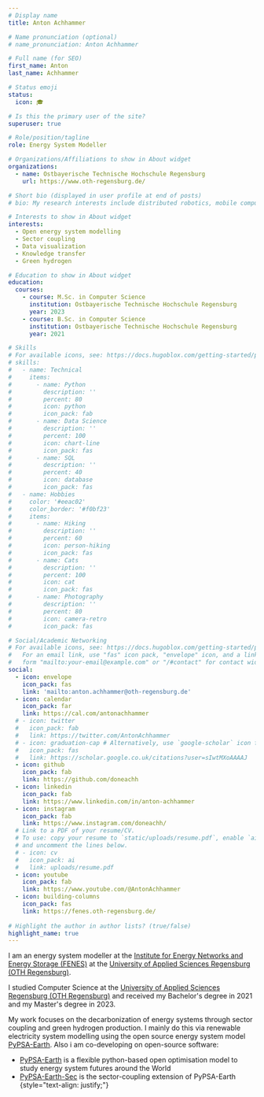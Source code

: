 ```yaml
---
# Display name
title: Anton Achhammer

# Name pronunciation (optional)
# name_pronunciation: Anton Achhammer

# Full name (for SEO)
first_name: Anton
last_name: Achhammer

# Status emoji
status:
  icon: 🎓

# Is this the primary user of the site?
superuser: true

# Role/position/tagline
role: Energy System Modeller

# Organizations/Affiliations to show in About widget
organizations:
  - name: Ostbayerische Technische Hochschule Regensburg
    url: https://www.oth-regensburg.de/

# Short bio (displayed in user profile at end of posts)
# bio: My research interests include distributed robotics, mobile computing and programmable matter.

# Interests to show in About widget
interests:
  - Open energy system modelling
  - Sector coupling
  - Data visualization
  - Knowledge transfer
  - Green hydrogen

# Education to show in About widget
education:
  courses:
    - course: M.Sc. in Computer Science
      institution: Ostbayerische Technische Hochschule Regensburg
      year: 2023
    - course: B.Sc. in Computer Science
      institution: Ostbayerische Technische Hochschule Regensburg
      year: 2021

# Skills
# For available icons, see: https://docs.hugoblox.com/getting-started/page-builder/#icons
# skills:
#   - name: Technical
#     items:
#       - name: Python
#         description: ''
#         percent: 80
#         icon: python
#         icon_pack: fab
#       - name: Data Science
#         description: ''
#         percent: 100
#         icon: chart-line
#         icon_pack: fas
#       - name: SQL
#         description: ''
#         percent: 40
#         icon: database
#         icon_pack: fas
#   - name: Hobbies
#     color: '#eeac02'
#     color_border: '#f0bf23'
#     items:
#       - name: Hiking
#         description: ''
#         percent: 60
#         icon: person-hiking
#         icon_pack: fas
#       - name: Cats
#         description: ''
#         percent: 100
#         icon: cat
#         icon_pack: fas
#       - name: Photography
#         description: ''
#         percent: 80
#         icon: camera-retro
#         icon_pack: fas

# Social/Academic Networking
# For available icons, see: https://docs.hugoblox.com/getting-started/page-builder/#icons
#   For an email link, use "fas" icon pack, "envelope" icon, and a link in the
#   form "mailto:your-email@example.com" or "/#contact" for contact widget.
social:
  - icon: envelope
    icon_pack: fas
    link: 'mailto:anton.achhammer@oth-regensburg.de'
  - icon: calendar
    icon_pack: far
    link: https://cal.com/antonachhammer
  # - icon: twitter
  #   icon_pack: fab
  #   link: https://twitter.com/AntonAchhammer
  # - icon: graduation-cap # Alternatively, use `google-scholar` icon from `ai` icon pack
  #   icon_pack: fas
  #   link: https://scholar.google.co.uk/citations?user=sIwtMXoAAAAJ
  - icon: github
    icon_pack: fab
    link: https://github.com/doneachh
  - icon: linkedin
    icon_pack: fab
    link: https://www.linkedin.com/in/anton-achhammer
  - icon: instagram
    icon_pack: fab
    link: https://www.instagram.com/doneachh/
  # Link to a PDF of your resume/CV.
  # To use: copy your resume to `static/uploads/resume.pdf`, enable `ai` icons in `params.yaml`,
  # and uncomment the lines below.
  # - icon: cv
  #   icon_pack: ai
  #   link: uploads/resume.pdf
  - icon: youtube
    icon_pack: fab
    link: https://www.youtube.com/@AntonAchhammer
  - icon: building-columns
    icon_pack: fas
    link: https://fenes.oth-regensburg.de/
  
# Highlight the author in author lists? (true/false)
highlight_name: true
---
```


I am an energy system modeller at the [Institute for Energy Networks and Energy Storage (FENES)](https://fenes.oth-regensburg.de/) at the [University of Applied Sciences Regensburg (OTH Regensburg)](https://www.oth-regensburg.de/).

I studied Computer Science at the [University of Applied Sciences Regensburg (OTH Regensburg)](https://www.oth-regensburg.de/) and received my Bachelor's degree in 2021 and my Master's degree in 2023. 

My work focuses on the decarbonization of energy systems through sector coupling and green hydrogen production. I mainly do this via renewable electricity system modelling using the open source energy system model [PyPSA-Earth](https://github.com/pypsa-meets-earth/pypsa-earth).
Also i am co-developing on open-source software:
- [PyPSA-Earth](https://github.com/pypsa-meets-earth/pypsa-earth) is a flexible python-based open optimisation model to study energy system futures around the World
- [PyPSA-Earth-Sec](https://github.com/pypsa-meets-earth/pypsa-earth-sec) is the sector-coupling extension of PyPSA-Earth
{style="text-align: justify;"}
